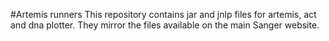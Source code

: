 #Artemis runners
This repository contains jar and jnlp files for artemis, act and dna plotter. They mirror the
files available on the main Sanger website.
